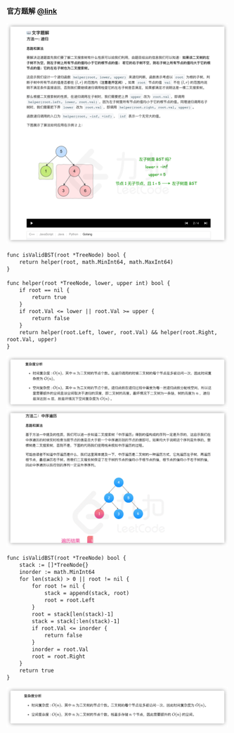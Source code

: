 ### 官方题解 [@link](https://leetcode-cn.com/problems/validate-binary-search-tree/solution/yan-zheng-er-cha-sou-suo-shu-by-leetcode-solution/)

![1.png](./source/1.png)
```Golang
func isValidBST(root *TreeNode) bool {
    return helper(root, math.MinInt64, math.MaxInt64)
}

func helper(root *TreeNode, lower, upper int) bool {
    if root == nil {
        return true
    }
    if root.Val <= lower || root.Val >= upper {
        return false
    }
    return helper(root.Left, lower, root.Val) && helper(root.Right, root.Val, upper)
}
```
![2.png](./source/2.png)
![3.png](./source/3.png)
```Golang
func isValidBST(root *TreeNode) bool {
    stack := []*TreeNode{}
    inorder := math.MinInt64
    for len(stack) > 0 || root != nil {
        for root != nil {
            stack = append(stack, root)
            root = root.Left
        }
        root = stack[len(stack)-1]
        stack = stack[:len(stack)-1]
        if root.Val <= inorder {
            return false
        }
        inorder = root.Val
        root = root.Right
    }
    return true
}
```
![4.png](./source/4.png)